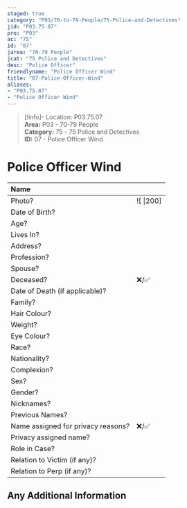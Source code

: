 ```yaml
---  
staged: true  
category: "P03/70-to-79-People/75-Police-and-Detectives"  
jid: "P03.75.07"  
pro: "P03"  
ac: "75"  
id: "07"  
jarea: "70-79 People"  
jcat: "75 Police and Detectives"  
desc: "Police Officer"  
friendlyname: "Police Officer Wind"  
title: "07-Police-Officer-Wind"  
aliases:   
- "P03.75.07"  
- "Police Officer Wind"  
---  
```

>[!info]- Location: P03.75.07  
>**Area:** P03 - 70-79 People  
>**Category:** 75 - 75 Police and Detectives  
>**ID:** 07 - Police Officer Wind  
  
# Police Officer Wind  
  
| Name                               |            |  
|:---------------------------------- |:---------- |  
| Photo?                             | ![  \|200] |  
| Date of Birth?                     |            |  
| Age?                               |            |  
| Lives In?                          |            |  
| Address?                           |            |  
| Profession?                        |            |  
| Spouse?                            |            |  
| Deceased?                          | ❌/✅      |  
| Date of Death (if applicable)?     |            |  
| Family?                            |            |  
| Hair Colour?                       |            |  
| Weight?                            |            |  
| Eye Colour?                        |            |  
| Race?                              |            |  
| Nationality?                       |            |  
| Complexion?                        |            |  
| Sex?                               |            |  
| Gender?                                   |            |  
| Nicknames?                         |            |  
| Previous Names?                    |            |  
| Name assigned for privacy reasons? | ❌/✅      |  
| Privacy assigned name?             |            |  
| Role in Case?                      |            |  
| Relation to Victim (if any)?       |            |  
| Relation to Perp (if any)?         |            |  
  
## Any Additional Information